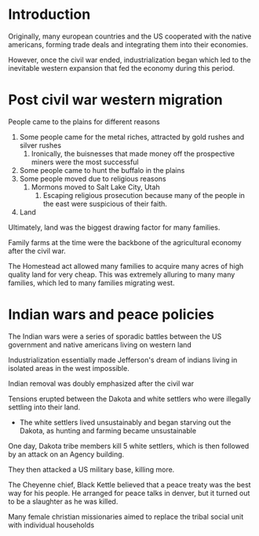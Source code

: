 # Introduction

Originally, many european countries and the US cooperated with the native americans, forming trade deals and integrating them into their economies.

However, once the civil war ended, industrialization began which led to the inevitable western expansion that fed the economy during this period.

# Post civil war western migration
People came to the plains for different reasons
1. Some people came for the metal riches, attracted by gold rushes and silver rushes
	1. Ironically, the buisnesses that made money off the prospective miners were the most successful
2. Some people came to hunt the buffalo in the plains
3. Some people moved due to religious reasons
	1. Mormons moved to Salt Lake City, Utah
		1. Escaping religious prosecution because many of the people in the east were suspicious of their faith.
4. Land

Ultimately, land was the biggest drawing factor for many families.

Family farms at the time were the backbone of the agricultural economy after the civil war.

The Homestead act allowed many families to acquire many acres of high quality land for very cheap. This was extremely alluring to many many families, which led to many families migrating west.

# Indian wars and peace policies

The Indian wars were a series of sporadic battles between the US government and native americans living on western land

Industrialization essentially made Jefferson's dream of indians living in isolated areas in the west impossible.

Indian removal was doubly emphasized after the civil war

Tensions erupted between the Dakota and white settlers who were illegally settling into their land.
- The white settlers lived unsustainably and began starving out the Dakota, as hunting and farming became unsustainable

One day, Dakota tribe members kill 5 white settlers, which is then followed by an attack on an Agency building.

They then attacked a US military base, killing more.

The Cheyenne chief, Black Kettle believed that a peace treaty was the best way for his people. He arranged for peace talks in denver, but it turned out to be a slaughter as he was killed.

Many female christian missionaries aimed to replace the tribal social unit with individual households